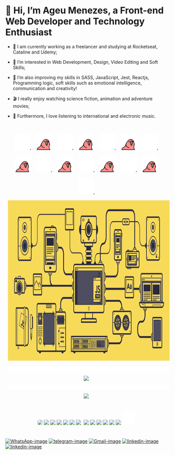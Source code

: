 # 👋 Hi, I’m Ageu Menezes, a Front-end Web Developer and Technology Enthusiast
- 📗 I am currently working as a freelancer and studying at Rocketseat, Cataline and Udemy;
- 👀 I’m interested in Web Development, Design, Video Editing and Soft Skills;
- 🌱 I’m also improving my skills in SASS, JavaScript, Jest, Reactjs, Programming logic,
     soft skills such as emotional intelligence, communication and creativity!

- 🎬 I really enjoy watching science fiction, animation and adventure movies;
- 🎵 Furthermore, I love listening to international and electronic music.

#

<div id="gitHub-gif" style="display: flex; justify-content: center; flex-wrap: wrap;">
    <a href="http://github.com/ageumenezesDev19">
        <img src="/gif/moonwalking-parrot.gif" alt="Another parrot" style="width: 50px; height: 50px; margin: 0.5rem;">
    </a>
    <a href="http://github.com/ageumenezesDev19">
        <img src="/gif/jumping-parrot.gif" alt="Jumping Parrot" style="width: 50px; height: 50px; margin: 0.5rem;">
    </a>
    <a href="http://github.com/ageumenezesDev19">
        <img src="/gif/moonwalking-parrot.gif" alt="Another parrot" style="width: 50px; height: 50px; margin: 0.5rem;">
    </a>
    <a href="http://github.com/ageumenezesDev19">
        <img src="/gif/jumping-parrot.gif" alt="Jumping Parrot" style="width: 50px; height: 50px; margin: 0.5rem;">
    </a>
    <a href="http://github.com/ageumenezesDev19">
        <img src="/gif/moonwalking-parrot.gif" alt="Another parrot" style="width: 50px; height: 50px; margin: 0.5rem;">
    </a>
    <a href="http://github.com/ageumenezesDev19">
        <img src="/gif/jumping-parrot.gif" alt="Jumping Parrot" style="width: 50px; height: 50px; margin: 0.5rem;">
    </a>
    <a href="http://github.com/ageumenezesDev19">
        <img src="/gif/moonwalking-parrot.gif" alt="Another parrot" style="width: 50px; height: 50px; margin: 0.5rem;">
    </a>
    <a href="http://github.com/ageumenezesDev19">
        <img src="/gif/jumping-parrot.gif" alt="Jumping Parrot" style="width: 50px; height: 50px; margin: 0.5rem;">
    </a>
    <a href="http://github.com/ageumenezesDev19">
        <img src="/gif/moonwalking-parrot.gif" alt="Another parrot" style="width: 50px; height: 50px; margin: 0.5rem;">
    </a>
    <a href="http://github.com/ageumenezesDev19">
        <img src="/gif/jumping-parrot.gif" alt="Jumping Parrot" style="width: 50px; height: 50px; margin: 0.5rem;">
    </a>
    <a href="http://github.com/ageumenezesDev19">
        <img src="/gif/moonwalking-parrot.gif" alt="Another parrot" style="width: 50px; height: 50px; margin: 0.5rem;">
    </a>
    <a href="http://github.com/ageumenezesDev19">
        <img src="/gif/jumping-parrot.gif" alt="Jumping Parrot" style="width: 50px; height: 50px; margin: 0.5rem;">
    </a>
    <a href="http://github.com/ageumenezesDev19">
        <img src="/gif/moonwalking-parrot.gif" alt="Another parrot" style="width: 50px; height: 50px; margin: 0.5rem;">
    </a>
    <a href="http://github.com/ageumenezesDev19">
        <img src="/gif/jumping-parrot.gif" alt="Jumping Parrot" style="width: 50px; height: 50px; margin: 0.5rem;">
    </a>
    <a href="http://github.com/ageumenezesDev19">
        <img src="/gif/moonwalking-parrot.gif" alt="Jumping Parrot" style="width: 50px; height: 50px; margin: 0.5rem;">
    </a>
    <a href="http://github.com/ageumenezesDev19">
        <img src="/gif/image-workflow.gif" alt="Image Workflow" style="width: 62.5rem; height: 31.2rem; margin: 0.5rem;">
    </a>
    <!-- <a href="http://github.com/ageumenezesDev19">
        <img src="/gif/akudama-drive-anime_4.1.gif" alt="akudama-drive-anime" style="width: 72.5rem; height: 41.2rem; margin: 0.5rem;">
    </a> -->
    <a href="http://github.com/ageumenezesDev19">
        <img src="/gif/line.gif" alt="Line Gif" style="margin: 0.5rem;">
    </a>
</div>

<div id="gitHub-data" style="text-align: center;">
    <div id="gitHub-stats">
        <a href="http://github.com/ageumenezesDev19"><img aling="center" height="251em" src="https://github-readme-stats-sigma-five.vercel.app/api?username=ageumenezesDev19&show_icons=true&theme=radical&title_color=green"></a>
    </div>
    <a href="http://github.com/ageumenezesDev19">
        <img src="/gif/line.gif" alt="Line Gif" style="margin: 0.5rem;">
    </a>
    <div id="gitHub-most-used-languages">
        <a href="http://github.com/ageumenezesDev19"><img aling="center" height="218em" src="https://github-readme-stats-sigma-five.vercel.app/api/top-langs/?username=ageumenezesDev19&layout=compact&theme=radical&card_width=446px"></a>
    </div>
</div>

#

<div id="my-hard-skills" style="text-align: center;">
    <a href="https://www.w3schools.com/js/js_intro.asp"><img aling="center" src="https://cdn.jsdelivr.net/gh/devicons/devicon/icons/javascript/javascript-original.svg" width="40px" style="border-radius: 5px;"/></a>
    <a href="https://www.w3schools.com/html/"><img aling="center" src="https://cdn.jsdelivr.net/gh/devicons/devicon/icons/html5/html5-plain-wordmark.svg" width="40px"/></a>
    <a href="https://git-scm.com"><img width="40px" src="https://cdn.jsdelivr.net/gh/devicons/devicon/icons/git/git-plain.svg"/></a>
    <a href="https://www.w3schools.com/css/css_intro.asp"><img aling="center" src="https://cdn.jsdelivr.net/gh/devicons/devicon/icons/css3/css3-plain-wordmark.svg" width="40px"/></a>
    <a href="https://sass-lang.com"><img src="https://cdn.jsdelivr.net/gh/devicons/devicon/icons/sass/sass-original.svg" width="40px"/></a>
    <a href="https://pt-br.reactjs.org"><img src="https://cdn.jsdelivr.net/gh/devicons/devicon/icons/react/react-original-wordmark.svg" width="40px"/></a>
    <a href="https://code.visualstudio.com"><img aling="center" src="https://cdn.jsdelivr.net/gh/devicons/devicon/icons/vscode/vscode-original.svg" width="40px" style="margin-right: 1%;"/></a>
    <a href="https://jestjs.io"><img width="40px" src="https://cdn.jsdelivr.net/gh/devicons/devicon/icons/jest/jest-plain.svg"/></a>
    <a href="https://www.adobe.com/br/products/premiere.html?sdid=KQPPT&mv=search&ef_id=Cj0KCQiAgP6PBhDmARIsAPWMq6mZTNqhQpgT7nwaMfpQyo40rk2_RF0_nX_AeMzXAQ1-KTI5HkpAqxwaAre5EALw_wcB:G:s&s_kwcid=AL!3085!3!473120544216!e!!g!!premiere%20pro!188196342!10039612422&gclid=Cj0KCQiAgP6PBhDmARIsAPWMq6mZTNqhQpgT7nwaMfpQyo40rk2_RF0_nX_AeMzXAQ1-KTI5HkpAqxwaAre5EALw_wcB"><img aling="center" src="https://cdn.jsdelivr.net/gh/devicons/devicon/icons/premierepro/premierepro-original.svg" width="40px"/></a>
    <a href="https://www.adobe.com/br/products/aftereffects/campaign/pricing.html?sdid=KQPOM&mv=search&ef_id=Cj0KCQiAgP6PBhDmARIsAPWMq6mtPsv8V4fF8mQXnQqVd9W_kYDxwmLFatACyOLQavbsMfrNEysYzrcaAl0VEALw_wcB:G:s&s_kwcid=AL!3085!3!301784448894!e!!g!!after%20effects!188195862!10039608942&gclid=Cj0KCQiAgP6PBhDmARIsAPWMq6mtPsv8V4fF8mQXnQqVd9W_kYDxwmLFatACyOLQavbsMfrNEysYzrcaAl0VEALw_wcB"><img aling="center" src="https://cdn.jsdelivr.net/gh/devicons/devicon/icons/aftereffects/aftereffects-original.svg" width="40px"/></a>
    <a href="https://www.adobe.com/br/products/photoshop/landpa.html?sdid=KQPOM&mv=search&ef_id=Cj0KCQiAgP6PBhDmARIsAPWMq6k3I4lWyouVjtzlsjk0-ffMUmtQ4kp5F7R66hnSf9nVyyIWPNvuEnwaAg5mEALw_wcB:G:s&s_kwcid=AL!3085!3!534509111641!e!!g!!adobe%20photoshop!188192502!10077842982&gclid=Cj0KCQiAgP6PBhDmARIsAPWMq6k3I4lWyouVjtzlsjk0-ffMUmtQ4kp5F7R66hnSf9nVyyIWPNvuEnwaAg5mEALw_wcB"><img aling="center" src="https://cdn.jsdelivr.net/gh/devicons/devicon/icons/photoshop/photoshop-plain.svg" width="40px"/></a>
    <a href="https://www.adobe.com/br/products/illustrator/campaign/pricing.html?sdid=KQPNY&mv=search&ef_id=Cj0KCQiAgP6PBhDmARIsAPWMq6nqelFa01Iw_z1uzq9_QSua5QI5jA0I8kEFd52wO-nVbgvkkXLIyIoaAh76EALw_wcB:G:s&s_kwcid=AL!3085!3!473120541057!e!!g!!adobe%20illustrator!188190582!110348310163&gclid=Cj0KCQiAgP6PBhDmARIsAPWMq6nqelFa01Iw_z1uzq9_QSua5QI5jA0I8kEFd52wO-nVbgvkkXLIyIoaAh76EALw_wcB"><img aling="center" src="https://cdn.jsdelivr.net/gh/devicons/devicon/icons/illustrator/illustrator-plain.svg" width="40px"/></a>
    <a href="https://en.wikipedia.org/wiki/Bash_(Unix_shell)"><img width="40px" src="https://cdn.jsdelivr.net/gh/devicons/devicon/icons/bash/bash-plain.svg"/></a>
    <a href="https://nextjs.org"><img src="./icon/nextjs.svg" width="40px"/></a>
</div>


#

<div id="contact-me">
    <a href="https://api.whatsapp.com/message/BGWPXAI6HMLUC1" target="_blank" rel="noopener noreferrer"><img src="https://img.shields.io/badge/WhatsApp-25D366?style=for-the-badge&logo=whatsapp&logoColor=white" alt="WhatsApp-image"></a>
    <a href="https://t.me/ageu_menezes" target="_blank" rel="noopener noreferrer"><img src="https://img.shields.io/badge/Telegram-2CA5E0?style=for-the-badge&logo=telegram&logoColor=white" alt="telegram-image"></a>
    <a href="mailto:ageumenezes23@gmail.com?subject=subject text" target="_blank" rel="noopener noreferrer"><img src="https://img.shields.io/badge/Gmail-D14836?style=for-the-badge&logo=gmail&logoColor=white" alt="Gmail-image"></a>
        <!--Fonte:https://pt.wikihow.com/Criar-um-Link-de-Email-em-HTML-->
    <a href="https://www.linkedin.com/in/ageu-menezes-costa-307852197/" target="_blank" rel="noopener noreferrer"><img src="https://img.shields.io/badge/LinkedIn-0077B5?style=for-the-badge&logo=linkedin&logoColor=white" alt="linkedin-image"></a>
    <a href="https://ageumenezesdev19.github.io" target="_blank" rel="noopener noreferrer"><img src="https://img.shields.io/website-up-down-green-red/http/monip.org.svg" alt="linkedin-image" height="28em"></a>
</div>

<div>
   <!-- [Snake animation](https://github.com/ageumenezesDev19/ageumenezesDev19/blob/output/github-contribution-grid-snake.svg) -->
</div>
<!-- Fonte de inspiração: https://youtu.be/TsaLQAetPLU (Rafaella Ballerini) -->
